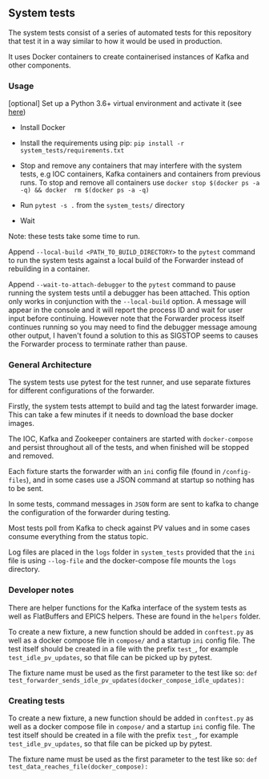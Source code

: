 ## System tests

The system tests consist of a series of automated tests for this repository that test it in a way similar to how it would be used in production.

It uses Docker containers to create containerised instances of Kafka and other components.

### Usage

[optional] Set up a Python 3.6+ virtual environment and activate it (see [here](https://virtualenv.pypa.io/en/stable/))

* Install Docker

* Install the requirements using pip: `pip install -r system_tests/requirements.txt`

* Stop and remove any containers that may interfere with the system tests, e.g IOC containers, Kafka containers and 
containers from previous runs. To stop and remove all containers use `docker stop $(docker ps -a -q) && docker 
rm $(docker ps -a -q)`

* Run `pytest -s .` from the `system_tests/` directory

* Wait

Note: these tests take some time to run.

Append `--local-build <PATH_TO_BUILD_DIRECTORY>` to the `pytest` command to run the system tests against a local build 
of the Forwarder instead of rebuilding in a container.

Append `--wait-to-attach-debugger` to the `pytest` command to pause running the system tests until a debugger has 
been attached. This option only works in conjunction with the `--local-build` option. A message will appear in the 
console and it will report the process ID and wait for user input before continuing. However note that the Forwarder 
process itself continues running so you may need to find the debugger message amoung other output, I haven't found a 
solution to this as SIGSTOP seems to causes the Forwarder process to terminate rather than pause.

### General Architecture

The system tests use pytest for the test runner, and use separate fixtures for different configurations of the forwarder. 

Firstly, the system tests attempt to build and tag the latest forwarder image. This can take a few minutes if it needs to download the base docker images.

The IOC, Kafka and Zookeeper containers are started with `docker-compose` and persist throughout all of the tests, and when finished will be stopped and removed. 

Each fixture starts the forwarder with an `ini` config file (found in `/config-files`), and in some cases use a JSON command at startup so nothing has to be sent. 

In some tests, command messages in `JSON` form are sent to kafka to change the configuration of the forwarder during testing. 

Most tests poll from Kafka to check against PV values and in some cases consume everything from the status topic.

Log files are placed in the `logs` folder in `system_tests` provided that the `ini` file is using `--log-file` and the docker-compose file mounts the `logs` directory.

### Developer notes

There are helper functions for the Kafka interface of the system tests as well as FlatBuffers and EPICS helpers. These are found in the `helpers` folder. 

To create a new fixture, a new function should be added in `conftest.py` as well as a docker compose file in `compose/` and a startup `ini` config file. The test itself should be created in a file with the prefix `test_`, for example `test_idle_pv_updates`, so that file can be picked up by pytest. 

The fixture name must be used as the first parameter to the test like so: 
`def test_forwarder_sends_idle_pv_updates(docker_compose_idle_updates):`

### Creating tests

To create a new fixture, a new function should be added in `conftest.py` as well as a docker compose file in `compose/` and a startup `ini` config file. The test itself should be created in a file with the prefix `test_`, for example `test_idle_pv_updates`, so that file can be picked up by pytest. 

The fixture name must be used as the first parameter to the test like so:
`def test_data_reaches_file(docker_compose):`
